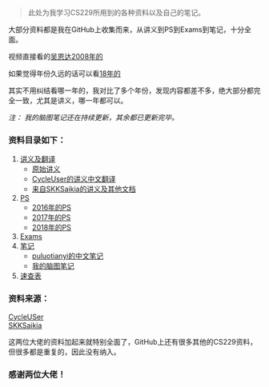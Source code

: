 
> 此处为我学习CS229所用到的各种资料以及自己的笔记。

大部分资料都是我在GitHub上收集而来，从讲义到PS到Exams到笔记，十分全面。

视频直接看的[吴恩达2008年的](https://www.bilibili.com/video/BV1xb411M7sn)

如果觉得年份久远的话可以看[18年的](https://www.bilibili.com/video/BV1JE411w7Ub)

其实不用纠结看哪一年的，我对比了多个年份，发现内容都差不多，绝大部分都完全一致，尤其是讲义，哪一年都可以。

*注： 我的脑图笔记还在持续更新，其余都已更新完毕。*



### 资料目录如下：
1. [讲义及翻译](https://github.com/zhoucz97/CS229/tree/master/1.%E8%AE%B2%E4%B9%89%E5%8F%8A%E7%BF%BB%E8%AF%91)
   - [原始讲义](https://github.com/zhoucz97/CS229/tree/master/1.%E8%AE%B2%E4%B9%89%E5%8F%8A%E7%BF%BB%E8%AF%91/1.%E8%AF%BE%E7%A8%8B%E5%8E%9F%E5%A7%8B%E8%AE%B2%E4%B9%89)
   - [CycleUser的讲义中文翻译](https://github.com/zhoucz97/CS229/tree/master/1.%E8%AE%B2%E4%B9%89%E5%8F%8A%E7%BF%BB%E8%AF%91/2.CycluUser%E5%A4%A7%E4%BD%AC%E7%9A%84%E8%AE%B2%E4%B9%89%E4%B8%AD%E6%96%87%E7%BF%BB%E8%AF%91)
   - [来自SKKSaikia的讲义及其他文档](https://github.com/zhoucz97/CS229/tree/master/1.%E8%AE%B2%E4%B9%89%E5%8F%8A%E7%BF%BB%E8%AF%91/SKKSaikia%E5%A4%A7%E4%BD%AC%E7%9A%84%E8%AE%B2%E4%B9%89)
2. [PS](https://github.com/zhoucz97/CS229/tree/master/2.Problem-Set)
   - [2016年的PS](https://github.com/zhoucz97/CS229/tree/master/2.Problem-Set/2016)
   - [2017年的PS](https://github.com/zhoucz97/CS229/tree/master/2.Problem-Set/2017)
   - [2018年的PS](https://github.com/zhoucz97/CS229/tree/master/2.Problem-Set/2018)
3. [Exams](https://github.com/zhoucz97/CS229/tree/master/3.Exams)
4. [笔记](https://github.com/zhoucz97/CS229/tree/master/4.%E7%AC%94%E8%AE%B0)
   - [puluotianyi的中文笔记](https://github.com/zhoucz97/CS229/tree/master/4.%E7%AC%94%E8%AE%B0/puluotianyi%E7%9A%84%E4%B8%AD%E6%96%87%E7%AC%94%E8%AE%B0)
   - [我的脑图笔记](https://github.com/zhoucz97/CS229/tree/master/4.%E7%AC%94%E8%AE%B0/Zhcz%E7%9A%84CS229%E8%84%91%E5%9B%BE%E7%AC%94%E8%AE%B0)
5. [速查表](https://github.com/zhoucz97/CS229/tree/master/5.%E9%80%9F%E6%9F%A5%E8%A1%A8)


### 资料来源：

[CycleUSer](https://github.com/Kivy-CN/Stanford-CS-229-CN)  
[SKKSaikia](https://github.com/SKKSaikia/CS229_ML)

这两位大佬的资料加起来就特别全面了，GitHub上还有很多其他的CS229资料，但很多都是重复的，因此没有纳入。

### 感谢两位大佬！